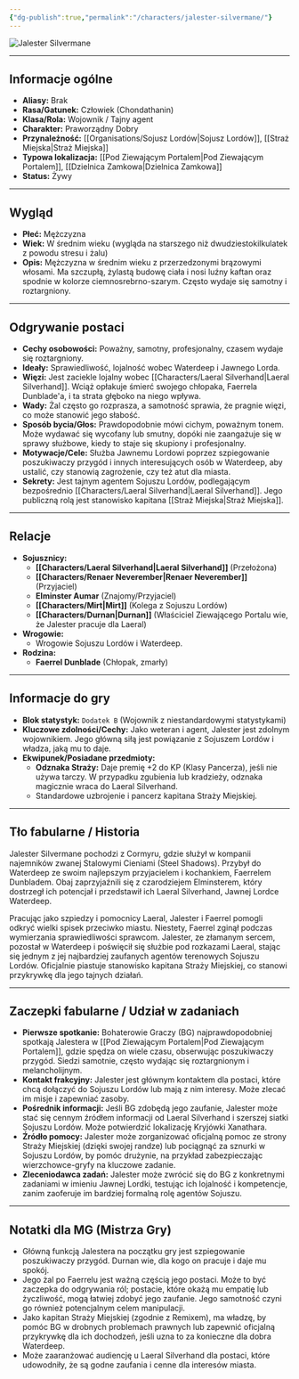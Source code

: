 ```yaml
---
{"dg-publish":true,"permalink":"/characters/jalester-silvermane/"}
---
```


![Jalester Silvermane](https://www.worldanvil.com/uploads/images/3a855eaad18c2da50dae3ab8781441dc.jpg)

---

## Informacje ogólne

*   **Aliasy:** Brak
*   **Rasa/Gatunek:** Człowiek (Chondathanin)
*   **Klasa/Rola:** Wojownik / Tajny agent
*   **Charakter:** Praworządny Dobry
*   **Przynależność:** [[Organisations/Sojusz Lordów\|Sojusz Lordów]], [[Straż Miejska\|Straż Miejska]]
*   **Typowa lokalizacja:** [[Pod Ziewającym Portalem\|Pod Ziewającym Portalem]], [[Dzielnica Zamkowa\|Dzielnica Zamkowa]]
*   **Status:** Żywy

---

## Wygląd

*   **Płeć:** Mężczyzna
*   **Wiek:** W średnim wieku (wygląda na starszego niż dwudziestokilkulatek z powodu stresu i żalu)
*   **Opis:** Mężczyzna w średnim wieku z przerzedzonymi brązowymi włosami. Ma szczupłą, żylastą budowę ciała i nosi luźny kaftan oraz spodnie w kolorze ciemnosrebrno-szarym. Często wydaje się samotny i roztargniony.

---

## Odgrywanie postaci

*   **Cechy osobowości:** Poważny, samotny, profesjonalny, czasem wydaje się roztargniony.
*   **Ideały:** Sprawiedliwość, lojalność wobec Waterdeep i Jawnego Lorda.
*   **Więzi:** Jest zaciekle lojalny wobec [[Characters/Laeral Silverhand\|Laeral Silverhand]]. Wciąż opłakuje śmierć swojego chłopaka, Faerrela Dunblade'a, i ta strata głęboko na niego wpływa.
*   **Wady:** Żal często go rozprasza, a samotność sprawia, że pragnie więzi, co może stanowić jego słabość.
*   **Sposób bycia/Głos:** Prawdopodobnie mówi cichym, poważnym tonem. Może wydawać się wycofany lub smutny, dopóki nie zaangażuje się w sprawy służbowe, kiedy to staje się skupiony i profesjonalny.
*   **Motywacje/Cele:** Służba Jawnemu Lordowi poprzez szpiegowanie poszukiwaczy przygód i innych interesujących osób w Waterdeep, aby ustalić, czy stanowią zagrożenie, czy też atut dla miasta.
*   **Sekrety:** Jest tajnym agentem Sojuszu Lordów, podlegającym bezpośrednio [[Characters/Laeral Silverhand\|Laeral Silverhand]]. Jego publiczną rolą jest stanowisko kapitana [[Straż Miejska\|Straż Miejska]].

---

## Relacje

*   **Sojusznicy:**
    *   **[[Characters/Laeral Silverhand\|Laeral Silverhand]]** (Przełożona)
    *   **[[Characters/Renaer Neverember\|Renaer Neverember]]** (Przyjaciel)
    *   **Elminster Aumar** (Znajomy/Przyjaciel)
    *   **[[Characters/Mirt\|Mirt]]** (Kolega z Sojuszu Lordów)
    *   **[[Characters/Durnan\|Durnan]]** (Właściciel Ziewającego Portalu wie, że Jalester pracuje dla Laeral)
*   **Wrogowie:**
    *   Wrogowie Sojuszu Lordów i Waterdeep.
*   **Rodzina:**
    *   **Faerrel Dunblade** (Chłopak, zmarły)

---

## Informacje do gry

*   **Blok statystyk:** `Dodatek B` (Wojownik z niestandardowymi statystykami)
*   **Kluczowe zdolności/Cechy:** Jako weteran i agent, Jalester jest zdolnym wojownikiem. Jego główną siłą jest powiązanie z Sojuszem Lordów i władza, jaką mu to daje.
*   **Ekwipunek/Posiadane przedmioty:**
    *   **Odznaka Straży:** Daje premię +2 do KP (Klasy Pancerza), jeśli nie używa tarczy. W przypadku zgubienia lub kradzieży, odznaka magicznie wraca do Laeral Silverhand.
    *   Standardowe uzbrojenie i pancerz kapitana Straży Miejskiej.

---

## Tło fabularne / Historia

Jalester Silvermane pochodzi z Cormyru, gdzie służył w kompanii najemników zwanej Stalowymi Cieniami (Steel Shadows). Przybył do Waterdeep ze swoim najlepszym przyjacielem i kochankiem, Faerrelem Dunbladem. Obaj zaprzyjaźnili się z czarodziejem Elminsterem, który dostrzegł ich potencjał i przedstawił ich Laeral Silverhand, Jawnej Lordce Waterdeep.

Pracując jako szpiedzy i pomocnicy Laeral, Jalester i Faerrel pomogli odkryć wielki spisek przeciwko miastu. Niestety, Faerrel zginął podczas wymierzania sprawiedliwości sprawcom. Jalester, ze złamanym sercem, pozostał w Waterdeep i poświęcił się służbie pod rozkazami Laeral, stając się jednym z jej najbardziej zaufanych agentów terenowych Sojuszu Lordów. Oficjalnie piastuje stanowisko kapitana Straży Miejskiej, co stanowi przykrywkę dla jego tajnych działań.

---

## Zaczepki fabularne / Udział w zadaniach

*   **Pierwsze spotkanie:** Bohaterowie Graczy (BG) najprawdopodobniej spotkają Jalestera w [[Pod Ziewającym Portalem\|Pod Ziewającym Portalem]], gdzie spędza on wiele czasu, obserwując poszukiwaczy przygód. Siedzi samotnie, często wydając się roztargnionym i melancholijnym.
*   **Kontakt frakcyjny:** Jalester jest głównym kontaktem dla postaci, które chcą dołączyć do Sojuszu Lordów lub mają z nim interesy. Może zlecać im misje i zapewniać zasoby.
*   **Pośrednik informacji:** Jeśli BG zdobędą jego zaufanie, Jalester może stać się cennym źródłem informacji od Laeral Silverhand i szerszej siatki Sojuszu Lordów. Może potwierdzić lokalizację Kryjówki Xanathara.
*   **Źródło pomocy:** Jalester może zorganizować oficjalną pomoc ze strony Straży Miejskiej (dzięki swojej randze) lub pociągnąć za sznurki w Sojuszu Lordów, by pomóc drużynie, na przykład zabezpieczając wierzchowce-gryfy na kluczowe zadanie.
*   **Zleceniodawca zadań:** Jalester może zwrócić się do BG z konkretnymi zadaniami w imieniu Jawnej Lordki, testując ich lojalność i kompetencje, zanim zaoferuje im bardziej formalną rolę agentów Sojuszu.

---

## Notatki dla MG (Mistrza Gry)

*   Główną funkcją Jalestera na początku gry jest szpiegowanie poszukiwaczy przygód. Durnan wie, dla kogo on pracuje i daje mu spokój.
*   Jego żal po Faerrelu jest ważną częścią jego postaci. Może to być zaczepka do odgrywania ról; postacie, które okażą mu empatię lub życzliwość, mogą łatwiej zdobyć jego zaufanie. Jego samotność czyni go również potencjalnym celem manipulacji.
*   Jako kapitan Straży Miejskiej (zgodnie z Remixem), ma władzę, by pomóc BG w drobnych problemach prawnych lub zapewnić oficjalną przykrywkę dla ich dochodzeń, jeśli uzna to za konieczne dla dobra Waterdeep.
*   Może zaaranżować audiencję u Laeral Silverhand dla postaci, które udowodniły, że są godne zaufania i cenne dla interesów miasta.